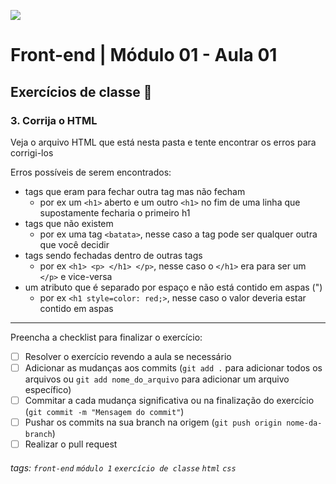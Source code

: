 ![](https://i.imgur.com/xG74tOh.png)

# Front-end | Módulo 01 - Aula 01

## Exercícios de classe 🏫

### 3. Corrija o HTML

Veja o arquivo HTML que está nesta pasta e tente encontrar os erros para corrigi-los

Erros possíveis de serem encontrados:
- tags que eram para fechar outra tag mas não fecham
  - por ex um `<h1>` aberto e um outro `<h1>` no fim de uma linha que supostamente fecharia o primeiro h1
- tags que não existem
  - por ex uma tag `<batata>`, nesse caso a tag pode ser qualquer outra que você decidir
- tags sendo fechadas dentro de outras tags
  - por ex `<h1> <p> </h1> </p>`, nesse caso o `</h1>` era para ser um `</p>` e vice-versa
- um atributo que é separado por espaço e não está contido em aspas (")
  - por ex `<h1 style=color: red;>`, nesse caso o valor deveria estar contido em aspas

---

Preencha a checklist para finalizar o exercício:

- [ ] Resolver o exercício revendo a aula se necessário
- [ ] Adicionar as mudanças aos commits (`git add .` para adicionar todos os arquivos ou `git add nome_do_arquivo` para adicionar um arquivo específico)
- [ ] Commitar a cada mudança significativa ou na finalização do exercício (`git commit -m "Mensagem do commit"`)
- [ ] Pushar os commits na sua branch na origem (`git push origin nome-da-branch`)
- [ ] Realizar o pull request

###### tags: `front-end` `módulo 1` `exercício de classe` `html` `css`
